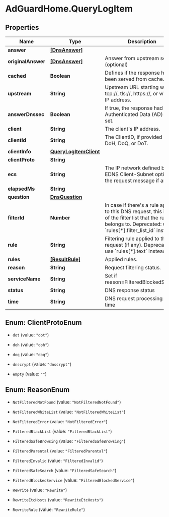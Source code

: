 # AdGuardHome.QueryLogItem

## Properties

Name | Type | Description | Notes
------------ | ------------- | ------------- | -------------
**answer** | [**[DnsAnswer]**](DnsAnswer.md) |  | [optional] 
**originalAnswer** | [**[DnsAnswer]**](DnsAnswer.md) | Answer from upstream server (optional) | [optional] 
**cached** | **Boolean** | Defines if the response has been served from cache.  | [optional] 
**upstream** | **String** | Upstream URL starting with tcp://, tls://, https://, or with an IP address.  | [optional] 
**answerDnssec** | **Boolean** | If true, the response had the Authenticated Data (AD) flag set.  | [optional] 
**client** | **String** | The client&#39;s IP address.  | [optional] 
**clientId** | **String** | The ClientID, if provided in DoH, DoQ, or DoT.  | [optional] 
**clientInfo** | [**QueryLogItemClient**](QueryLogItemClient.md) |  | [optional] 
**clientProto** | **String** |  | [optional] 
**ecs** | **String** | The IP network defined by an EDNS Client-Subnet option in the request message if any.  | [optional] 
**elapsedMs** | **String** |  | [optional] 
**question** | [**DnsQuestion**](DnsQuestion.md) |  | [optional] 
**filterId** | **Number** | In case if there&#39;s a rule applied to this DNS request, this is ID of the filter list that the rule belongs to. Deprecated: use &#x60;rules[*].filter_list_id&#x60; instead.  | [optional] 
**rule** | **String** | Filtering rule applied to the request (if any). Deprecated: use &#x60;rules[*].text&#x60; instead.  | [optional] 
**rules** | [**[ResultRule]**](ResultRule.md) | Applied rules. | [optional] 
**reason** | **String** | Request filtering status. | [optional] 
**serviceName** | **String** | Set if reason&#x3D;FilteredBlockedService | [optional] 
**status** | **String** | DNS response status | [optional] 
**time** | **String** | DNS request processing start time | [optional] 



## Enum: ClientProtoEnum


* `dot` (value: `"dot"`)

* `doh` (value: `"doh"`)

* `doq` (value: `"doq"`)

* `dnscrypt` (value: `"dnscrypt"`)

* `empty` (value: `""`)





## Enum: ReasonEnum


* `NotFilteredNotFound` (value: `"NotFilteredNotFound"`)

* `NotFilteredWhiteList` (value: `"NotFilteredWhiteList"`)

* `NotFilteredError` (value: `"NotFilteredError"`)

* `FilteredBlackList` (value: `"FilteredBlackList"`)

* `FilteredSafeBrowsing` (value: `"FilteredSafeBrowsing"`)

* `FilteredParental` (value: `"FilteredParental"`)

* `FilteredInvalid` (value: `"FilteredInvalid"`)

* `FilteredSafeSearch` (value: `"FilteredSafeSearch"`)

* `FilteredBlockedService` (value: `"FilteredBlockedService"`)

* `Rewrite` (value: `"Rewrite"`)

* `RewriteEtcHosts` (value: `"RewriteEtcHosts"`)

* `RewriteRule` (value: `"RewriteRule"`)





